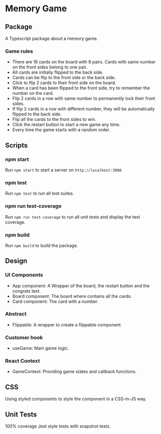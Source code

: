 # Memory Game

## Package

A Typescript package about a memory game.

### Game rules

-   There are 16 cards on the board with 8 pairs. Cards with same number on the front sides belong to one pair.
-   All cards are initially flipped to the back side.
-   Cards can be flip to the front side or the back side.
-   Click to flip 2 cards to their front side on the board.
-   When a card has been flipped to the front side, try to remember the number on the card.
-   Flip 2 cards in a row with same number to permanently lock their front sides.
-   If flip 2 cards in a row with different number, they will be automatically flipped to the back side.
-   Flip all the cards to the front sides to win.
-   Click the restart button to start a new game any time.
-   Every time the game starts with a random order.

## Scripts

### npm start

Run `npm start` to start a server on `http://localhost:3000`.

### npm test

Run `npm test` to run all test suites.

### npm run test-coverage

Run `npm run test-coverage` to run all unit tests and display the test coverage.

### npm build

Run `npm build` to build the package.

## Design

### UI Components

-   App component: A Wrapper of the board, the restart button and the congrats text.
-   Board component: The board where contains all the cards.
-   Card component: The card with a number.

### Abstract

-   Flippable: A wrapper to create a flippable component.

### Customer hook

-   useGame: Main game logic.

### React Context

-   GameContext: Providing game states and callback functions.

## CSS

Using styled components to style the component in a CSS-in-JS way.

## Unit Tests

100% coverage Jest style tests with snapshot tests.
